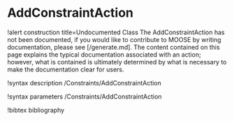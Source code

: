 <!-- MOOSE Documentation Stub: Remove this when content is added. -->

# AddConstraintAction

!alert construction title=Undocumented Class
The AddConstraintAction has not been documented, if you would like to contribute to MOOSE by writing
documentation, please see [/generate.md]. The content contained on this page explains the typical
documentation associated with an action; however, what is contained is ultimately determined by what
is necessary to make the documentation clear for users.

!syntax description /Constraints/AddConstraintAction

!syntax parameters /Constraints/AddConstraintAction

!bibtex bibliography
